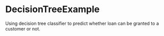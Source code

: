 # DecisionTreeExample
Using decision tree classifier to predict whether loan can be granted to a customer or not.
